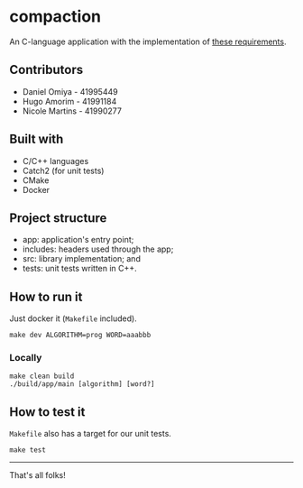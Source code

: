 # compaction

An C-language application with the implementation of [these requirements](docs/EP___Alg1.pdf).

## Contributors

- Daniel Omiya - 41995449
- Hugo Amorim - 41991184
- Nicole Martins - 41990277

## Built with

- C/C++ languages
- Catch2 (for unit tests)
- CMake
- Docker

## Project structure

- app: application's entry point;
- includes: headers used through the app;
- src: library implementation; and
- tests: unit tests written in C++.

## How to run it

Just docker it (`Makefile` included).

    make dev ALGORITHM=prog WORD=aaabbb

### Locally

    make clean build
    ./build/app/main [algorithm] [word?]

## How to test it

`Makefile` also has a target for our unit tests.

    make test

---

That's all folks!
